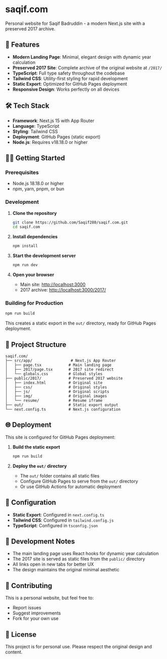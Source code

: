 # saqif.com

Personal website for Saqif Badruddin - a modern Next.js site with a preserved 2017 archive.

## 🚀 Features

-   **Modern Landing Page**: Minimal, elegant design with dynamic year calculation
-   **Preserved 2017 Site**: Complete archive of the original website at `/2017/`
-   **TypeScript**: Full type safety throughout the codebase
-   **Tailwind CSS**: Utility-first styling for rapid development
-   **Static Export**: Optimized for GitHub Pages deployment
-   **Responsive Design**: Works perfectly on all devices

## 🛠️ Tech Stack

-   **Framework**: Next.js 15 with App Router
-   **Language**: TypeScript
-   **Styling**: Tailwind CSS
-   **Deployment**: GitHub Pages (static export)
-   **Node.js**: Requires v18.18.0 or higher

## 🏃‍♂️ Getting Started

### Prerequisites

-   Node.js 18.18.0 or higher
-   npm, yarn, pnpm, or bun

### Development

1. **Clone the repository**

    ```bash
    git clone https://github.com/Saqif280/saqif.com.git
    cd saqif.com
    ```

2. **Install dependencies**

    ```bash
    npm install
    ```

3. **Start the development server**

    ```bash
    npm run dev
    ```

4. **Open your browser**
    - Main site: [http://localhost:3000](http://localhost:3000)
    - 2017 archive: [http://localhost:3000/2017/](http://localhost:3000/2017/)

### Building for Production

```bash
npm run build
```

This creates a static export in the `out/` directory, ready for GitHub Pages deployment.

## 📁 Project Structure

```
saqif.com/
├── src/app/                 # Next.js App Router
│   ├── page.tsx            # Main landing page
│   ├── 2017/page.tsx       # 2017 site redirect
│   └── globals.css         # Global styles
├── public/2017/            # Preserved 2017 website
│   ├── index.html          # Original site
│   ├── css/                # Original styles
│   ├── js/                 # Original scripts
│   ├── img/                # Original images
│   └── resume/             # Resume iframe
├── out/                    # Static export output
└── next.config.ts          # Next.js configuration
```

## 🌐 Deployment

This site is configured for GitHub Pages deployment:

1. **Build the static export**

    ```bash
    npm run build
    ```

2. **Deploy the `out/` directory**
    - The `out/` folder contains all static files
    - Configure GitHub Pages to serve from the `out/` directory
    - Or use GitHub Actions for automatic deployment

## 🔧 Configuration

-   **Static Export**: Configured in `next.config.ts`
-   **Tailwind CSS**: Configured in `tailwind.config.js`
-   **TypeScript**: Configured in `tsconfig.json`

## 📝 Development Notes

-   The main landing page uses React hooks for dynamic year calculation
-   The 2017 site is served as static files from the `public/` directory
-   All links open in new tabs for better UX
-   The design maintains the original minimal aesthetic

## 🤝 Contributing

This is a personal website, but feel free to:

-   Report issues
-   Suggest improvements
-   Fork for your own use

## 📄 License

This project is for personal use. Please respect the original design and content.
